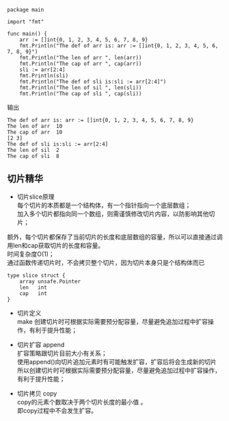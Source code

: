 ```
package main

import "fmt"

func main() {
    arr := []int{0, 1, 2, 3, 4, 5, 6, 7, 8, 9}
    fmt.Println("The def of arr is: arr := []int{0, 1, 2, 3, 4, 5, 6, 7, 8, 9}")
    fmt.Println("The len of arr ", len(arr))
    fmt.Println("The cap of arr ", cap(arr))
    sli := arr[2:4]
    fmt.Println(sli)
    fmt.Println("The def of sli is:sli := arr[2:4]")
    fmt.Println("The len of sil ", len(sli))
    fmt.Println("The cap of sli ", cap(sli))
```
输出
```
The def of arr is: arr := []int{0, 1, 2, 3, 4, 5, 6, 7, 8, 9}
The len of arr  10
The cap of arr  10
[2 3]
The def of sli is:sli := arr[2:4]
The len of sil  2
The cap of sli  8
```



## 切片精华  

- 切片slice原理    
每个切片的本质都是一个结构体，有一个指针指向一个底层数组；   
加入多个切片都指向同一个数组，则需谨慎修改切片内容，以防影响其他切片；   

额外，每个切片都保存了当前切片的长度和底层数组的容量，所以可以直接通过调用len和cap获取切片的长度和容量。   
时间复杂度O(1)；   
通过函数传递切片时，不会拷贝整个切片，因为切片本身只是个结构体而已
```
type slice struct {   
    array unsafe.Pointer   
    len   int
    cap   int
}
``` 

   


- 切片定义    
make 创建切片时可根据实际需要预分配容量，尽量避免追加过程中扩容操作，有利于提升性能；   


- 切片扩容 append   
扩容策略跟切片目前大小有关系；   
使用append()向切片追加元素时有可能触发扩容，扩容后将会生成新的切片   
所以创建切片时可根据实际需要预分配容量，尽量避免追加过程中扩容操作，有利于提升性能；    


- 切片拷贝 copy   
copy的元素个数取决于两个切片长度的最小值 。   
即copy过程中不会发生扩容。      

